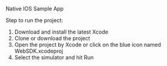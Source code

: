 Native IOS Sample App

Step to run the project:
1. Download and install the latest Xcode
2. Clone or download the project
3. Open the project by Xcode or click on the blue icon named WebSDK.xcodeproj
4. Select the simulator and hit Run
